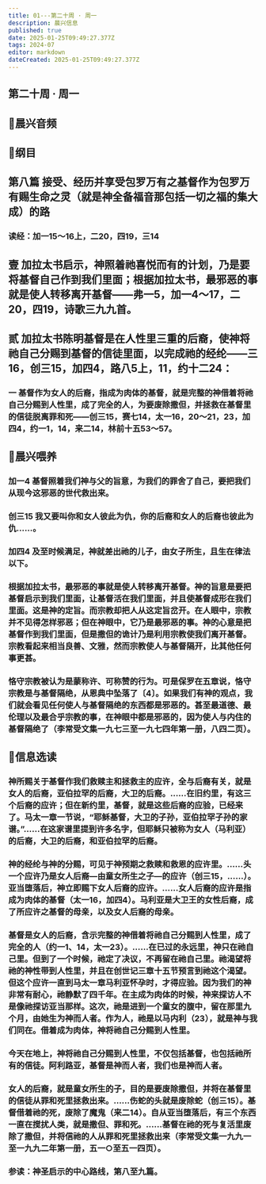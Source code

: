 ```yaml
---
title: 01---第二十周 · 周一
description: 晨兴信息
published: true
date: 2025-01-25T09:49:27.377Z
tags: 2024-07
editor: markdown
dateCreated: 2025-01-25T09:49:27.377Z
---
```


## 第二十周 · 周一

## 🎵晨兴音频

## 📖纲目

## 第八篇    接受、经历并享受包罗万有之基督作为包罗万有赐生命之灵（就是神全备福音那包括一切之福的集大成）的路

### 读经：加一15～16上，二20，四19，三14

## 壹	加拉太书启示，神照着祂喜悦而有的计划，乃是要将基督自己作到我们里面；根据加拉太书，最邪恶的事就是使人转移离开基督——弗一5，加一4～17，二20，四19，诗歌三九九首。

## 贰	加拉太书陈明基督是在人性里三重的后裔，使神将祂自己分赐到基督的信徒里面，以完成祂的经纶——三16，创三15，加四4，路八5上，11，约十二24：

### 一	基督作为女人的后裔，指成为肉体的基督，就是完整的神借着将祂自己分赐到人性里，成了完全的人，为要废除撒但，并拯救在基督里的信徒脱离罪和死——创三15，赛七14，太一16，20～21，23，加四4，约一1，14，来二14，林前十五53～57。

## 📖晨兴喂养

### **加一4**    **基督照着我们神与父的旨意，为我们的罪舍了自己，要把我们从现今这邪恶的世代救出来。**

### **创三15**    **我又要叫你和女人彼此为仇，你的后裔和女人的后裔也彼此为仇……。**

### **加四4**    **及至时候满足，神就差出祂的儿子，由女子所生，且生在律法以下。**

### 根据加拉太书，最邪恶的事就是使人转移离开基督。神的旨意是要把基督启示到我们里面，让基督活在我们里面，并且使基督成形在我们里面。这是神的定旨。而宗教却把人从这定旨岔开。在人眼中，宗教并不见得怎样邪恶；但在神眼中，它乃是最邪恶的事。神的心意是把基督作到我们里面，但是撒但的诡计乃是利用宗教使我们离开基督。宗教看起来相当良善、文雅，然而宗教使人与基督隔开，比其他任何事更甚。

### 恪守宗教被认为是蒙称许、可称赞的行为。可是保罗在五章说，恪守宗教是与基督隔绝，从恩典中坠落了〔4〕。如果我们有神的观点，我们就会看见任何使人与基督隔绝的东西都是邪恶的。甚至最道德、最伦理以及最合乎宗教的事，在神眼中都是邪恶的，因为使人与内住的基督隔绝了（李常受文集一九七三至一九七四年第一册，八四二页）。

## 📖信息选读

### 神所赐关于基督作我们救赎主和拯救主的应许，全与后裔有关，就是女人的后裔，亚伯拉罕的后裔，大卫的后裔。……在旧约里，有这三个后裔的应许；但在新约里，基督，就是这些后裔的应验，已经来了。马太一章一节说，“耶稣基督，大卫的子孙，亚伯拉罕子孙的家谱。”……在这家谱里提到许多名字，但耶稣只被称为女人（马利亚）的后裔，大卫的后裔，和亚伯拉罕的后裔。

### 神的经纶与神的分赐，可见于神预期之救赎和救恩的应许里。……头一个应许乃是女人后裔—由童女所生之子—的应许（创三15，……）。亚当堕落后，神立即赐下女人后裔的应许。……女人后裔的应许是指成为肉体的基督（太一16，加四4）。马利亚是大卫王的女性后裔，成了所应许之基督的母亲，以及女人后裔的母亲。

### 基督是女人的后裔，含示完整的神借着将祂自己分赐到人性里，成了完全的人（约一1、14，太一23）。……在已过的永远里，神只在祂自己里。但到了一个时候，祂定了决议，不再留在祂自己里。祂渴望将祂的神性带到人性里，并且在创世记三章十五节预言到祂这个渴望。但这个应许一直到马太一章马利亚怀孕时，才得应验。因为我们的神非常有耐心，祂静默了四千年。在主成为肉体的时候，神来探访人不是像祂探访亚当那样。这次，祂是进到一个童女的腹中，留在那里九个月，由她生为神而人者。作为人，祂是以马内利（23），就是神与我们同在。借着成为肉体，神将祂自己分赐到人性里。

### 今天在地上，神将祂自己分赐到人性里，不仅包括基督，也包括祂所有的信徒。阿利路亚，基督是神而人者，我们也是神而人者。

### 女人的后裔，就是童女所生的子，目的是要废除撒但，并将在基督里的信徒从罪和死里拯救出来。……伤蛇的头就是废除蛇（创三15）。基督借着祂的死，废除了魔鬼（来二14）。自从亚当堕落后，有三个东西一直在搅扰人类，就是撒但、罪和死。……基督在祂的死与复活里废除了撒但，并将信祂的人从罪和死里拯救出来（李常受文集一九九一至一九九二年第一册，五一○至五一四页）。

### 参读：神圣启示的中心路线，第八至九篇。
<!-- Google tag (gtag.js) -->
<script async src="https://www.googletagmanager.com/gtag/js?id=G-1P8709Z16T"></script>
<script>
  window.dataLayer = window.dataLayer || [];
  function gtag(){dataLayer.push(arguments);}
  gtag('js', new Date());

  gtag('config', 'G-1P8709Z16T');
</script>